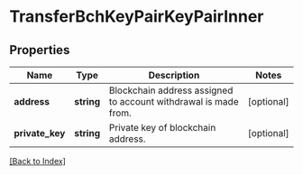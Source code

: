 # TransferBchKeyPairKeyPairInner

## Properties

Name | Type | Description | Notes
------------ | ------------- | ------------- | -------------
**address** | **string** | Blockchain address assigned to account withdrawal is made from. | [optional]
**private_key** | **string** | Private key of blockchain address. | [optional]

[[Back to Index]](../index.md)
